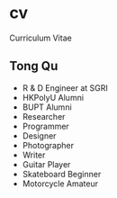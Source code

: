 cv
==

Curriculum Vitae

Tong Qu
-------
* R & D Engineer at SGRI
* HKPolyU Alumni
* BUPT Alumni
* Researcher
* Programmer
* Designer
* Photographer
* Writer
* Guitar Player
* Skateboard Beginner
* Motorcycle Amateur